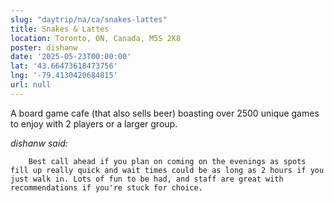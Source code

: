 ```yaml
---
slug: "daytrip/na/ca/snakes-lattes"
title: Snakes & Lattes
location: Toronto, ON, Canada, M5S 2K8
poster: dishanw
date: '2025-05-23T00:00:00'
lat: '43.66473618473756'
lng: '-79.4130420684815'
url: null
---
```


A board game cafe (that also sells beer) boasting over 2500 unique games to enjoy with 2 players or a larger group. 

<em>dishanw said:</em>

        Best call ahead if you plan on coming on the evenings as spots fill up really quick and wait times could be as long as 2 hours if you just walk in. Lots of fun to be had, and staff are great with recommendations if you're stuck for choice.
